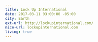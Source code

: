 ```yaml
---
title: Lock Up International
date: 2017-03-11 03:00:00 -05:00
city: Earth
ext-url: http://lockupinternational.com/
nice-url: lockupinternational.com
living: true
---
```

